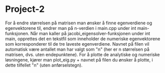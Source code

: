 # Project-2
For å endre størrelsen på matrisen man ønsker å finne egenverdiene og egenvektorene til, endrer man på n-verdien i main.cpp under int main-funksjonen. Når man kaller på jacobi_eigensolver-funksjonen under int main, opprettes det en tekstfil som inneholder de numeriske egenvektorene som korresponderer til de tre laveste egenverdiene. Navnet på filen vil automatisk være antallet man har valgt som "n" (her er n størrelsen på matrisen, dvs. uten endepunktene). For å plotte de analytiske og numeriske løsningene, kjører man plot_eig.py + navnet på filen du ønsker å plotte, i dette tilfellet "n" (uten anførselstegn). 
